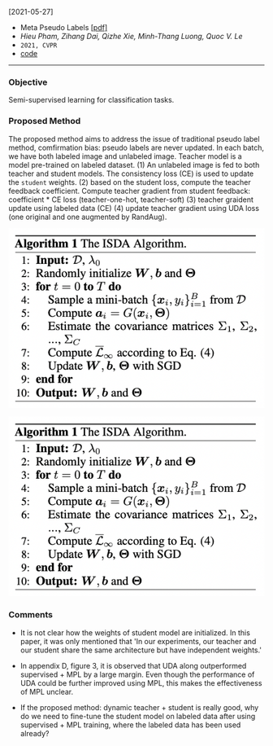 [2021-05-27]
- Meta Pseudo Labels [[pdf]](https://arxiv.org/pdf/2003.10580.pdf) 
- *Hieu Pham, Zihang Dai, Qizhe Xie, Minh-Thang Luong, Quoc V. Le*
- `2021, CVPR`
- [code](https://github.com/google-research/google-research/tree/master/meta_pseudo_labels)

****

### Objective
Semi-supervised learning for classification tasks.

### Proposed Method
The proposed method aims to address the issue of traditional pseudo label method, comfirmation bias: pseudo labels are never updated. In each batch, we have both labeled image and unlabeled image. Teacher model is a model pre-trained on labeled dataset. (1) An unlabeled image is fed to both teacher and student models. The consistency loss (CE) is used to update the `student` weights. (2) based on the student loss, compute the teacher feedback coefficient. Compute teacher gradient from student feedback: coefficient * CE loss (teacher-one-hot, teacher-soft) (3) teacher graident update using labeled data (CE) (4) update teacher gradient using UDA loss (one original and one augmented by RandAug).


![Alt text](https://github.com/han-liu/Papers/blob/master/figures/Implicit%20Semantic%20Data%20Augmentation%20for%20Deep%20Networks.png?raw=true)

![Alt text](https://github.com/han-liu/Papers/blob/master/figures/Implicit%20Semantic%20Data%20Augmentation%20for%20Deep%20Networks.png?raw=true)


### Comments
- It is not clear how the weights of student model are initialized. In this paper, it was only mentioned that 'In our experiments, our teacher and our student share the same architecture but have independent weights.'

- In appendix D, figure 3, it is observed that UDA along outperformed supervised + MPL by a large margin. Even though the performance of UDA could be further improved using MPL, this makes the effectiveness of MPL unclear. 

- If the proposed method: dynamic teacher + student is really good, why do we need to fine-tune the student model on labeled data after using supervised + MPL training, where the labeled data has been used already?




